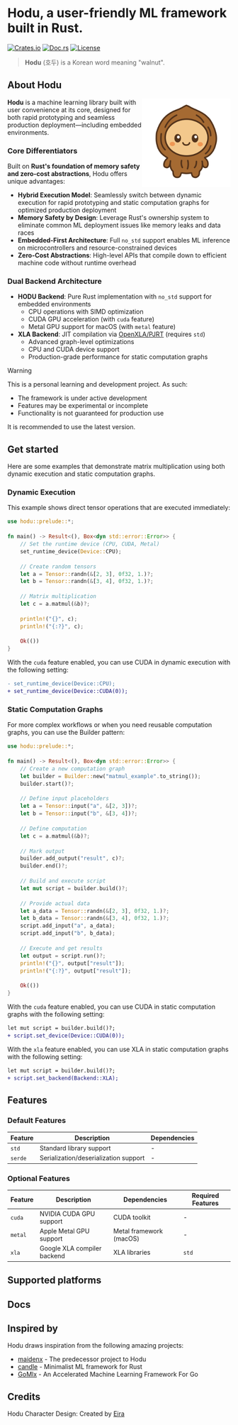 # Hodu, a user-friendly ML framework built in Rust.

[![Crates.io](https://img.shields.io/crates/v/hodu.svg)](https://crates.io/crates/hodu)
[![Doc.rs](https://docs.rs/hodu/badge.svg)](https://docs.rs/hodu)
[![License](https://img.shields.io/badge/license-BSD--3--Clause-blue.svg)](https://github.com/hodu-rs/hodu#license)

> **Hodu** (호두) is a Korean word meaning "walnut".

## About Hodu

<img align="right" src="assets/hodu/hodu_avatar.png" alt="Hodu Avatar" width="200"/>

**Hodu** is a machine learning library built with user convenience at its core, designed for both rapid prototyping and seamless production deployment—including embedded environments.

### Core Differentiators

Built on **Rust's foundation of memory safety and zero-cost abstractions**, Hodu offers unique advantages:

- **Hybrid Execution Model**: Seamlessly switch between dynamic execution for rapid prototyping and static computation graphs for optimized production deployment
- **Memory Safety by Design**: Leverage Rust's ownership system to eliminate common ML deployment issues like memory leaks and data races
- **Embedded-First Architecture**: Full `no_std` support enables ML inference on microcontrollers and resource-constrained devices
- **Zero-Cost Abstractions**: High-level APIs that compile down to efficient machine code without runtime overhead

### Dual Backend Architecture

- **HODU Backend**: Pure Rust implementation with `no_std` support for embedded environments
  - CPU operations with SIMD optimization
  - CUDA GPU acceleration (with `cuda` feature)
  - Metal GPU support for macOS (with `metal` feature)
- **XLA Backend**: JIT compilation via [OpenXLA/PJRT](https://github.com/openxla/xla) (requires `std`)
  - Advanced graph-level optimizations
  - CPU and CUDA device support
  - Production-grade performance for static computation graphs

> [!WARNING]
>
> This is a personal learning and development project. As such:
> - The framework is under active development
> - Features may be experimental or incomplete
> - Functionality is not guaranteed for production use
>
> It is recommended to use the latest version.

## Get started

Here are some examples that demonstrate matrix multiplication using both dynamic execution and static computation graphs.

### Dynamic Execution

This example shows direct tensor operations that are executed immediately:

```rust
use hodu::prelude::*;

fn main() -> Result<(), Box<dyn std::error::Error>> {
    // Set the runtime device (CPU, CUDA, Metal)
    set_runtime_device(Device::CPU);

    // Create random tensors
    let a = Tensor::randn(&[2, 3], 0f32, 1.)?;
    let b = Tensor::randn(&[3, 4], 0f32, 1.)?;

    // Matrix multiplication
    let c = a.matmul(&b)?;

    println!("{}", c);
    println!("{:?}", c);

    Ok(())
}
```

With the `cuda` feature enabled, you can use CUDA in dynamic execution with the following setting:

```diff
- set_runtime_device(Device::CPU);
+ set_runtime_device(Device::CUDA(0));
```

### Static Computation Graphs

For more complex workflows or when you need reusable computation graphs, you can use the Builder pattern:

```rust
use hodu::prelude::*;

fn main() -> Result<(), Box<dyn std::error::Error>> {
    // Create a new computation graph
    let builder = Builder::new("matmul_example".to_string());
    builder.start()?;

    // Define input placeholders
    let a = Tensor::input("a", &[2, 3])?;
    let b = Tensor::input("b", &[3, 4])?;

    // Define computation
    let c = a.matmul(&b)?;

    // Mark output
    builder.add_output("result", c)?;
    builder.end()?;

    // Build and execute script
    let mut script = builder.build()?;

    // Provide actual data
    let a_data = Tensor::randn(&[2, 3], 0f32, 1.)?;
    let b_data = Tensor::randn(&[3, 4], 0f32, 1.)?;
    script.add_input("a", a_data);
    script.add_input("b", b_data);

    // Execute and get results
    let output = script.run()?;
    println!("{}", output["result"]);
    println!("{:?}", output["result"]);

    Ok(())
}
```

With the `cuda` feature enabled, you can use CUDA in static computation graphs with the following setting:

```diff
let mut script = builder.build()?;
+ script.set_device(Device::CUDA(0));
```

With the `xla` feature enabled, you can use XLA in static computation graphs with the following setting:

```diff
let mut script = builder.build()?;
+ script.set_backend(Backend::XLA);
```

## Features

### Default Features
| Feature | Description | Dependencies |
|---------|-------------|--------------|
| `std` | Standard library support | - |
| `serde` | Serialization/deserialization support | - |

### Optional Features
| Feature | Description | Dependencies | Required Features |
|---------|-------------|--------------|-------------------|
| `cuda` | NVIDIA CUDA GPU support | CUDA toolkit | - |
| `metal` | Apple Metal GPU support | Metal framework (macOS) | - |
| `xla` | Google XLA compiler backend | XLA libraries | `std` |

## Supported platforms

## Docs

## Inspired by

Hodu draws inspiration from the following amazing projects:

- [maidenx](https://github.com/miniex/maidenx) - The predecessor project to Hodu
- [candle](https://github.com/huggingface/candle) - Minimalist ML framework for Rust
- [GoMlx](https://github.com/gomlx/gomlx) - An Accelerated Machine Learning Framework For Go

## Credits

Hodu Character Design: Created by <a href="https://github.com/SkuldNorniern">Eira</a>

